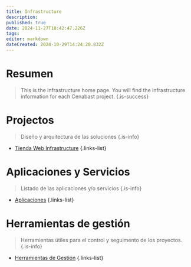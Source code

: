 ```yaml
---
title: Infrastructure
description: 
published: true
date: 2024-11-27T18:42:47.226Z
tags: 
editor: markdown
dateCreated: 2024-10-29T14:24:20.832Z
---
```


# Resumen
> This is the infrastructure home page. You will find the infrastructure information for each Cenabast project.
{.is-success}


# Projectos

> Diseño y arquitectura de las soluciones
{.is-info}


- [Tienda Web Infrastructure](Tienda-Web)
{.links-list}

# Aplicaciones y Servicios

> Listado de las aplicaciones y/o servicios
{.is-info}


- [Aplicaciones](applications)
{.links-list}


# Herramientas de gestión

> Herramientas útiles para el control y seguimento de los proyectos.
{.is-info}


- [Herramientas de Gestión](management-tools)
{.links-list}